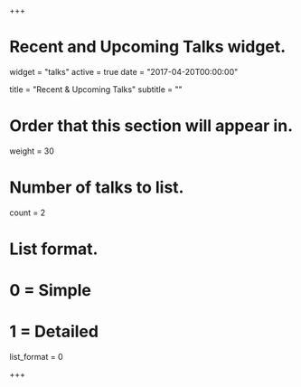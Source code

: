 +++
# Recent and Upcoming Talks widget.
widget = "talks"
active = true
date = "2017-04-20T00:00:00"

title = "Recent & Upcoming Talks"
subtitle = ""

# Order that this section will appear in.
weight = 30

# Number of talks to list.
count = 2

# List format.
#   0 = Simple
#   1 = Detailed
list_format = 0

+++
